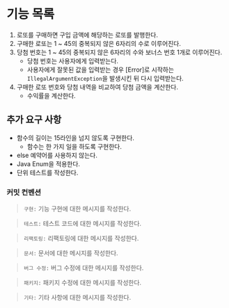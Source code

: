 # 기능 목록

1. 로또를 구매하면 구입 금액에 해당하는 로또를 발행한다.
2. 구매한 로또는 1 ~ 45의 중복되지 않은 6자리의 수로 이루어진다.
3. 당첨 번호는 1 ~ 45의 중복되지 않은 6자리의 수와 보너스 번호 1개로 이루어진다.
    - 당첨 번호는 사용자에게 입력받는다.
    - 사용자에게 잘못된 값을 입력받는 경우 [Error]로 시작하는 `IllegalArgumentException`을 발생시킨 뒤 다시 입력받는다.
4. 구매한 로또 번호와 당첨 내역을 비교하여 당첨 금액을 계산한다.
    - 수익률을 계산한다.

## 추가 요구 사항

- 함수의 길이는 15라인을 넘지 않도록 구현한다.
    - 함수는 한 가지 일을 하도록 구현한다.
- else 예약어를 사용하지 않는다.
- Java Enum을 적용한다.
- 단위 테스트를 작성한다.

### 커밋 컨벤션

> `구현:` 기능 구현에 대한 메시지를 작성한다.

> `테스트:` 테스트 코드에 대한 메시지를 작성한다.

> `리팩토링:` 리팩토링에 대한 메시지를 작성한다.

> `문서:` 문서에 대한 메시지를 작성한다.

> `버그 수정:` 버그 수정에 대한 메시지를 작성한다.

> `패키지:` 패키지 수정에 대한 메시지를 작성한다.

> `기타:` 기타 사항에 대한 메시지를 작성한다.

